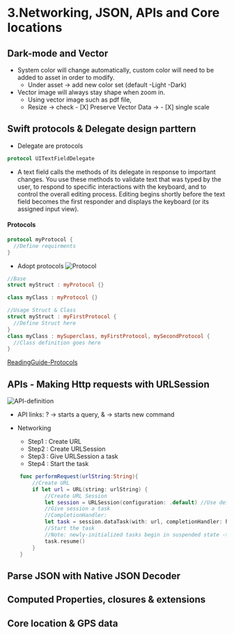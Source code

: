 # 3.Networking, JSON, APIs and Core locations

## Dark-mode and Vector 
- System color will change automatically, custom color will need to be added to asset in order to modify. 
  - Under asset -> add new color set (default -Light -Dark)
- Vector image will always stay shape when zoom in. 
  - Using vector image such as pdf file, 
  - Resize -> check - [X] Preserve Vector Data -> - [X] single scale
  
## Swift protocols & Delegate design parttern
- Delegate are protocols
```Swift 
protocol UITextFieldDelegate
```
- A text field calls the methods of its delegate in response to important changes. You use these methods to validate text that was typed by the user, to respond to specific interactions with the keyboard, and to control the overall editing process. Editing begins shortly before the text field becomes the first responder and displays the keyboard (or its assigned input view).

#### Protocols
```Swift
protocol myProtocol {
  //Define requirments 
}
```
- Adopt protocols 
![Protocol](https://github.com/NeoKokuxz/iOS13-Swift-5/blob/master/3.Networking%2C%20JSON%2C%20APIs%20and%20Core%20locations/protocol_example.png)
```Swift 
//Base
struct myStruct : myProtocol {}

class myClass : myProtocol {}

//Usage Struct & Class
struct myStruct : myFirstProtocol {
  //Define Struct here
}
class myClass : mySuperclass, myFirstProtocol, mySecondProtocol {
  //Class definition goes here
}
```
[ReadingGuide-Protocols](https://docs.swift.org/swift-book/LanguageGuide/Protocols.html)
  
## APIs - Making Http requests with URLSession

![API-definition](https://github.com/NeoKokuxz/iOS13-Swift-5/blob/master/3.Networking%2C%20JSON%2C%20APIs%20and%20Core%20locations/APIs-Def.png)

- API links: ? -> starts a query, & -> starts new command 

- Networking 
  - Step1 : Create URL
  - Step2 : Create URLSession
  - Step3 : Give URLSession a task
  - Step4 : Start the task
```Swift
    func performRequest(urlString:String){
        //Create URL
        if let url = URL(string: urlString) {
            //Create URL Session
            let session = URLSession(configuration: .default) //Use default configuration
            //Give session a task
            //CompletionHandler:
            let task = session.dataTask(with: url, completionHandler: handle(data:response:error:)) //Return URLSessionDataTask
            //Start the task
            //Note: newly-initialized tasks begin in suspended state -> use func resume()
            task.resume()
        }
    }
```

## Parse JSON with Native JSON Decoder

## Computed Properties, closures & extensions

## Core location & GPS data
